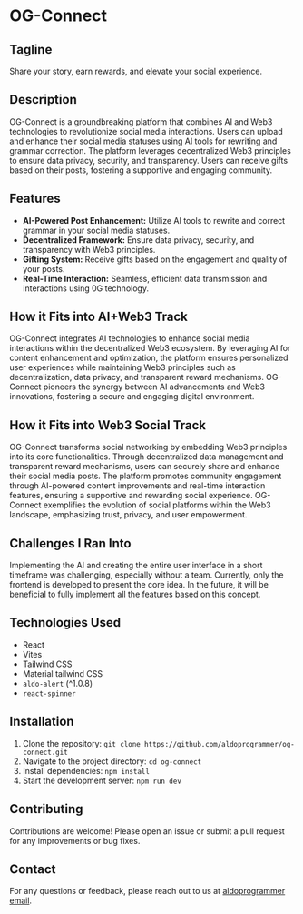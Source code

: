 # OG-Connect

## Tagline
Share your story, earn rewards, and elevate your social experience.


## Description
OG-Connect is a groundbreaking platform that combines AI and Web3 technologies to revolutionize social media interactions. Users can upload and enhance their social media statuses using AI tools for rewriting and grammar correction. The platform leverages decentralized Web3 principles to ensure data privacy, security, and transparency. Users can receive gifts based on their posts, fostering a supportive and engaging community.

## Features
- **AI-Powered Post Enhancement:** Utilize AI tools to rewrite and correct grammar in your social media statuses.
- **Decentralized Framework:** Ensure data privacy, security, and transparency with Web3 principles.
- **Gifting System:** Receive gifts based on the engagement and quality of your posts.
- **Real-Time Interaction:** Seamless, efficient data transmission and interactions using 0G technology.

## How it Fits into AI+Web3 Track
OG-Connect integrates AI technologies to enhance social media interactions within the decentralized Web3 ecosystem. By leveraging AI for content enhancement and optimization, the platform ensures personalized user experiences while maintaining Web3 principles such as decentralization, data privacy, and transparent reward mechanisms. OG-Connect pioneers the synergy between AI advancements and Web3 innovations, fostering a secure and engaging digital environment.

## How it Fits into Web3 Social Track
OG-Connect transforms social networking by embedding Web3 principles into its core functionalities. Through decentralized data management and transparent reward mechanisms, users can securely share and enhance their social media posts. The platform promotes community engagement through AI-powered content improvements and real-time interaction features, ensuring a supportive and rewarding social experience. OG-Connect exemplifies the evolution of social platforms within the Web3 landscape, emphasizing trust, privacy, and user empowerment.

## Challenges I Ran Into
Implementing the AI and creating the entire user interface in a short timeframe was challenging, especially without a team. Currently, only the frontend is developed to present the core idea. In the future, it will be beneficial to fully implement all the features based on this concept.


## Technologies Used
- React
- Vites
- Tailwind CSS
- Material tailwind CSS
- `aldo-alert` (^1.0.8)
- `react-spinner`

## Installation
1. Clone the repository: `git clone https://github.com/aldoprogrammer/og-connect.git`
2. Navigate to the project directory: `cd og-connect`
3. Install dependencies: `npm install`
4. Start the development server: `npm run dev`

## Contributing
Contributions are welcome! Please open an issue or submit a pull request for any improvements or bug fixes.

## Contact
For any questions or feedback, please reach out to us at [aldoprogrammer email](mailto:aldobesma@gmail.com).


